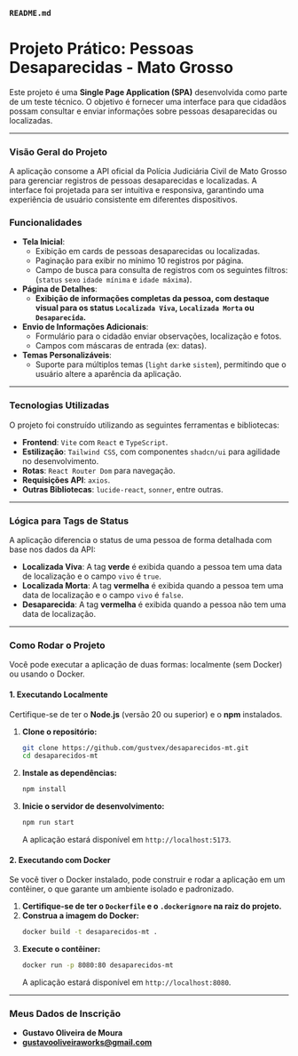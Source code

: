 ### **`README.md`**

# Projeto Prático: Pessoas Desaparecidas - Mato Grosso

Este projeto é uma **Single Page Application (SPA)** desenvolvida como parte de um teste técnico. O objetivo é fornecer uma interface para que cidadãos possam consultar e enviar informações sobre pessoas desaparecidas ou localizadas.

-----

### **Visão Geral do Projeto**

A aplicação consome a API oficial da Polícia Judiciária Civil de Mato Grosso para gerenciar registros de pessoas desaparecidas e localizadas. A interface foi projetada para ser intuitiva e responsiva, garantindo uma experiência de usuário consistente em diferentes dispositivos.

### **Funcionalidades**

  * **Tela Inicial**:
      * Exibição em cards de pessoas desaparecidas ou localizadas.
      * Paginação para exibir no mínimo 10 registros por página.
      * Campo de busca para consulta de registros com os seguintes filtros: (`status` `sexo` `idade mínima` e `idade máxima`).
  * **Página de Detalhes**:
      * **Exibição de informações completas da pessoa, com destaque visual para os status `Localizada Viva`, `Localizada Morta` ou `Desaparecida`.**
  * **Envio de Informações Adicionais**:
      * Formulário para o cidadão enviar observações, localização e fotos.
      * Campos com máscaras de entrada (ex: datas).
  * **Temas Personalizáveis**:
      * Suporte para múltiplos temas (`light` `dark`e `sistem`), permitindo que o usuário altere a aparência da aplicação.

-----

### **Tecnologias Utilizadas**

O projeto foi construído utilizando as seguintes ferramentas e bibliotecas:

  * **Frontend**: `Vite` com `React` e `TypeScript`.
  * **Estilização**: `Tailwind CSS`, com componentes `shadcn/ui` para agilidade no desenvolvimento.
  * **Rotas**: `React Router Dom` para navegação.
  * **Requisições API**: `axios`.
  * **Outras Bibliotecas**: `lucide-react`, `sonner`, entre outras.

-----

### **Lógica para Tags de Status**

A aplicação diferencia o status de uma pessoa de forma detalhada com base nos dados da API:

  * **Localizada Viva**: A tag **verde** é exibida quando a pessoa tem uma data de localização e o campo `vivo` é `true`.
  * **Localizada Morta**: A tag **vermelha** é exibida quando a pessoa tem uma data de localização e o campo `vivo` é `false`.
  * **Desaparecida**: A tag **vermelha** é exibida quando a pessoa não tem uma data de localização.

-----

### **Como Rodar o Projeto**

Você pode executar a aplicação de duas formas: localmente (sem Docker) ou usando o Docker.

#### 1\. Executando Localmente

Certifique-se de ter o **Node.js** (versão 20 ou superior) e o **npm** instalados.

1.  **Clone o repositório:**
    ```bash
    git clone https://github.com/gustvex/desaparecidos-mt.git
    cd desaparecidos-mt
    ```
2.  **Instale as dependências:**
    ```bash
    npm install
    ```
3.  **Inicie o servidor de desenvolvimento:**
    ```bash
    npm run start
    ```
    A aplicação estará disponível em `http://localhost:5173`.

#### 2\. Executando com Docker

Se você tiver o Docker instalado, pode construir e rodar a aplicação em um contêiner, o que garante um ambiente isolado e padronizado.

1.  **Certifique-se de ter o `Dockerfile` e o `.dockerignore` na raiz do projeto.**
2.  **Construa a imagem do Docker:**
    ```bash
    docker build -t desaparecidos-mt .
    ```
3.  **Execute o contêiner:**
    ```bash
    docker run -p 8080:80 desaparecidos-mt
    ```
    A aplicação estará disponível em `http://localhost:8080`.

-----

### **Meus Dados de Inscrição**

  * **Gustavo Oliveira de Moura**
  * **gustavooliveiraworks@gmail.com**
